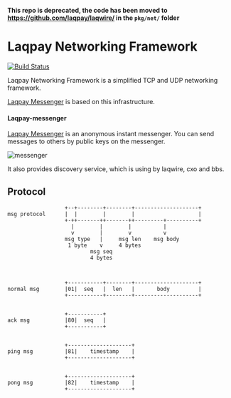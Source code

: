 **This repo is deprecated, the code has been moved to https://github.com/laqpay/laqwire/ in the `pkg/net/` folder**

# Laqpay Networking Framework

[![Build Status](https://travis-ci.com/laqpay/net.svg?branch=master)](https://travis-ci.com/laqpay/net)

Laqpay Networking Framework is a simplified TCP and UDP networking framework. 

[Laqpay Messenger](https://github.com/laqpay/net/tree/master/laqpay-messenger) is based on this infrastructure.

#### Laqpay-messenger

[Laqpay Messenger](https://github.com/laqpay/net/tree/master/laqpay-messenger) is an anonymous instant messenger. You can send messages to others by public keys on the messenger.

![messenger](https://blog.laqpay.net/laqwire/laqwire-and-viscript/messenger.png)

It also provides discovery service, which is using by laqwire, cxo and bbs.

## Protocol

```
                  +--+--------+--------+--------------------+
msg protocol      |  |        |        |                    |
                  +-++-------++-------++---------+----------+
                    |        |        |          |
                    v        |        v          v
                  msg type   |     msg len    msg body
                   1 byte    v     4 bytes
                          msg seq
                          4 bytes



                  +-----------+--------+--------------------+
normal msg        |01|  seq   |  len   |       body         |
                  +-----------+--------+--------------------+


                  +-----------+
ack msg           |80|  seq   |
                  +-----------+


                  +--------------------+
ping msg          |81|    timestamp    |
                  +--------------------+


                  +--------------------+
pong msg          |82|    timestamp    |
                  +--------------------+
```

